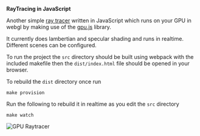 **RayTracing in JavaScript**

Another simple [ray tracer](https://en.wikipedia.org/wiki/Ray_tracing_(graphics)) written in JavaScript which runs on your GPU in webgl by making use of the [gpu.js](https://gpu.rocks/#/) library.

It currently does lambertian and specular shading and runs in realtime. Different scenes can be configured.

To run the project the `src` directory should be built using webpack with the included makefile then the `dist/index.html` file should be opened in your browser.

To rebuild the `dist` directory once run

```shell
make provision
```

Run the following to rebuild it in realtime as you edit the `src` directory

```shell
make watch
```

![GPU Raytracer](https://repository-images.githubusercontent.com/344739925/b3269e80-883c-11eb-86ae-6597abefb369)